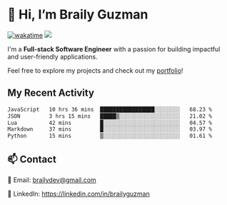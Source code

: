 # 👋 Hi, I’m Braily Guzman
[![wakatime](https://wakatime.com/badge/user/78b9a827-5162-4c58-9330-4ea970cf6de4.svg)](https://wakatime.com/@78b9a827-5162-4c58-9330-4ea970cf6de4)
![](https://komarev.com/ghpvc/?username=brailyguzman)

I'm a **Full-stack Software Engineer** with a passion for building impactful and user-friendly applications.

Feel free to explore my projects and check out my [portfolio](https://braily.dev)!


## My Recent Activity
<!--START_SECTION:waka-->

```txt
JavaScript   10 hrs 36 mins  █████████████████░░░░░░░░   68.23 %
JSON         3 hrs 15 mins   █████▒░░░░░░░░░░░░░░░░░░░   21.02 %
Lua          42 mins         █░░░░░░░░░░░░░░░░░░░░░░░░   04.57 %
Markdown     37 mins         █░░░░░░░░░░░░░░░░░░░░░░░░   03.97 %
Python       15 mins         ▒░░░░░░░░░░░░░░░░░░░░░░░░   01.61 %
```

<!--END_SECTION:waka-->

## 📫 Contact
📧 Email: brailydev@gmail.com

🔗 LinkedIn: https://linkedin.com/in/brailyguzman

